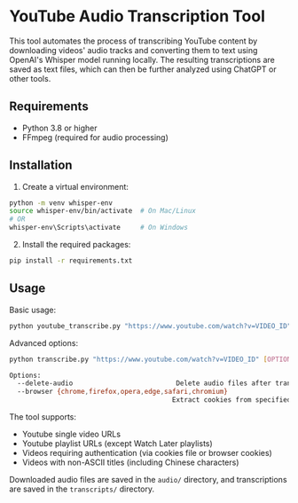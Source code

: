 # YouTube Audio Transcription Tool

This tool automates the process of transcribing YouTube content by downloading videos' audio tracks and converting them to text using OpenAI's Whisper model running locally. The resulting transcriptions are saved as text files, which can then be further analyzed using ChatGPT or other tools.

## Requirements

- Python 3.8 or higher
- FFmpeg (required for audio processing)

## Installation

1. Create a virtual environment:
```bash
python -m venv whisper-env
source whisper-env/bin/activate  # On Mac/Linux
# OR
whisper-env\Scripts\activate     # On Windows
```

2. Install the required packages:
```bash
pip install -r requirements.txt
```

## Usage

Basic usage:
```bash
python youtube_transcribe.py "https://www.youtube.com/watch?v=VIDEO_ID"
```

Advanced options:
```bash
python transcribe.py "https://www.youtube.com/watch?v=VIDEO_ID" [OPTIONS]

Options:
  --delete-audio                          Delete audio files after transcription
  --browser {chrome,firefox,opera,edge,safari,chromium}
                                         Extract cookies from specified browser
```

The tool supports:
- Youtube single video URLs
- Youtube playlist URLs (except Watch Later playlists)
- Videos requiring authentication (via cookies file or browser cookies)
- Videos with non-ASCII titles (including Chinese characters)

Downloaded audio files are saved in the `audio/` directory, and transcriptions are saved in the `transcripts/` directory.
